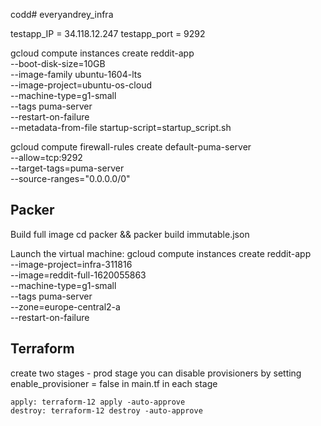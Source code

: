 codd# everyandrey_infra

testapp_IP = 34.118.12.247
testapp_port = 9292


gcloud compute instances create reddit-app \
--boot-disk-size=10GB \
--image-family ubuntu-1604-lts \
--image-project=ubuntu-os-cloud \
--machine-type=g1-small \
--tags puma-server \
--restart-on-failure \
--metadata-from-file startup-script=startup_script.sh


gcloud compute firewall-rules create default-puma-server \
--allow=tcp:9292 \
--target-tags=puma-server \
--source-ranges="0.0.0.0/0"


## Packer
Build full image
cd packer && packer build immutable.json

Launch the virtual machine:
gcloud compute instances create reddit-app \
--image-project=infra-311816 \
--image=reddit-full-1620055863 \
--machine-type=g1-small \
--tags puma-server \
--zone=europe-central2-a \
--restart-on-failure

## Terraform

create two stages -
    prod
    stage
    you can disable provisioners by setting enable_provisioner = false in main.tf in each stage

    apply: terraform-12 apply -auto-approve
    destroy: terraform-12 destroy -auto-approve
